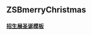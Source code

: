 ## ZSBmerryChristmas
#### [招生展圣诞模板](http://crm.yunyuer.com/jwb/ios_weex/JWBWeb/Christmas/marrychristmas.html)
